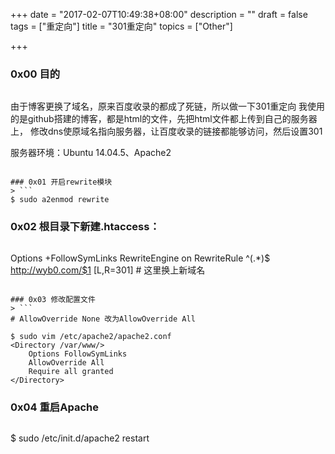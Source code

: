 +++
date = "2017-02-07T10:49:38+08:00"
description = ""
draft = false
tags = ["重定向"]
title = "301重定向"
topics = ["Other"]

+++


### 0x00 目的
> ```
由于博客更换了域名，原来百度收录的都成了死链，所以做一下301重定向
我使用的是github搭建的博客，都是html的文件，先把html文件都上传到自己的服务器上，
修改dns使原域名指向服务器，让百度收录的链接都能够访问，然后设置301

服务器环境：Ubuntu 14.04.5、Apache2
```

### 0x01 开启rewrite模块
> ```
$ sudo a2enmod rewrite
```

### 0x02 根目录下新建.htaccess：
> ```
Options +FollowSymLinks
RewriteEngine on
RewriteRule ^(.*)$ http://wyb0.com/$1 [L,R=301]  # 这里换上新域名
```

### 0x03 修改配置文件
> ```
# AllowOverride None 改为AllowOverride All

$ sudo vim /etc/apache2/apache2.conf
<Directory /var/www/>
    Options FollowSymLinks
    AllowOverride All
    Require all granted
</Directory>
```

### 0x04 重启Apache
> ```
$ sudo /etc/init.d/apache2 restart
```

